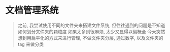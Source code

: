 # 文档管理系统
> 之前, 我尝试使用不同的文件夹来搭建文件系统, 但往往遇到的问题是不知道如何划分文件夹的颗粒度
> 如果太多则很麻烦, 太少又显得以偏概全
> 今天突然想到用扁平化的方式来进行管理, 不做文件夹分层, 通过数字, 以及文件夹的 tag 来做分类